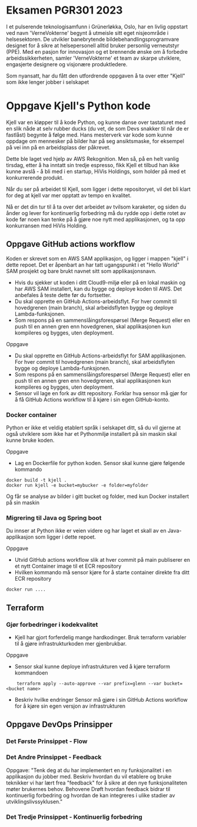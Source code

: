 # Eksamen PGR301 2023

I et pulserende teknologisamfunn i Grünerløkka, Oslo, har en livlig oppstart ved navn 'VerneVokterne' begynt å utmeisle
sitt eget nisjeområde i helsesektoren. De utvikler banebrytende bildebehandlingsprogramvare designet for å sikre at
helsepersonell alltid bruker personlig verneutstyr (PPE). Med en pasjon for innovasjon og et brennende ønske om å
forbedre arbeidssikkerheten, samler 'VerneVokterne' et team av skarpe utviklere, engasjerte designere og visjonære
produktledere.

Som nyansatt, har du fått den utfordrende oppgaven å ta over etter "Kjell" som ikke lenger jobber i selskapet

# Oppgave Kjell's Python kode

Kjell var en kløpper til å kode Python, og kunne danse over tastaturet med en slik nåde at selv rubber
ducks (du vet, de som Devs snakker til når de er fastlåst) begynte å følge med. Hans mesterverk var kode som kunne
oppdage om mennesker på bilder har på seg ansiktsmaske, for eksempel på vei inn på en
arbeidsplass der påkrevet.

Dette ble laget ved hjelp av AWS Rekognition. Men så, på en helt vanlig tirsdag, etter å ha inntatt sin
tredje espresso, fikk Kjell et tilbud han ikke kunne avslå - å bli med i en startup, HiVis Holdings, som holder på med
et konkurrerende produkt.

Når du ser på arbeidet til Kjell, som ligger i dette repositoryet, vil det bli klart for deg at kjell var mer opptatt av
tempo en kvalitet.

Nå er det din tur til å ta over det arbeidet av tvilsom karaketer, og siden du ånder og lever for kontinuerlig
forbedring må du rydde opp i dette rotet av kode før noen kan tenke på å gjøre noe nytt med applikasjonen,
og ta opp konkurransen med HiVis Holding.

## Oppgave GitHub actions workflow

Koden er skrevet som en AWS SAM applikasjon, og ligger i mappen "kjell" i dette repoet. Det er åpenbart an har tatt
ugangspunkt i et "Hello World" SAM prosjekt og bare brukt navnet sitt som applikasjonsnavn.

* Hvis du sjekker ut koden i ditt Cloud9-miljø eller på en lokal maskin og har AWS SAM installert, kan du bygge og
  deploye koden til AWS. Det anbefales å teste dette før du fortsetter.
* Du skal opprette en GitHub Actions-arbeidsflyt. For hver commit til hovedgrenen (main branch), skal arbeidsflyten
  bygge og deploye Lambda-funksjonen.
* Som respons på en sammenslåingsforespørsel (Merge Request) eller en push til en annen gren enn hovedgrenen, skal
  applikasjonen kun kompileres og bygges, uten deployment.

Oppgave

* Du skal opprette en GitHub Actions-arbeidsflyt for SAM applikasjonen. For hver commit til hovedgrenen (main branch),
  skal arbeidsflyten
  bygge og deploye Lambda-funksjonen.
* Som respons på en sammenslåingsforespørsel (Merge Request) eller en push til en annen gren enn hovedgrenen, skal
  applikasjonen kun kompileres og bygges, uten deployment.
* Sensor vil lage en fork av ditt repository. Forklar hva sensor må gjør for å få GitHub Actions workflow til å kjøre i
  sin egen GitHub-konto.

### Docker container

Python er ikke et veldig etablert språk i selskapet ditt, så du vil gjerne at også utviklere som ikke har et Pythonmiljø
installert på sin maskin skal kunne bruke koden.

Oppgave

* Lag en Dockerfile for python koden. Sensor skal kunne gjøre følgende kommando

```shell
docker build -t kjell . 
docker run kjell -e bucket=mybucker -e folder=myfolder 
```

Og får se analyse av bilder i gitt bucket og folder, med kun Docker installert på sin maskin

### Migrering til Java og Spring boot

Du innser at Python ikke er veien videre og har laget et skall av en Java-applikasjon som ligger i dette repoet.

Oppgave

* Utvid GitHub actions workflow slik at hver commit på main publiserer en et nytt Container image til et ECR repository
* Hvilken kommando må sensor kjøre for å starte container direkte fra ditt ECR repository

```shell
docker run .... 
```

## Terraform

### Gjør forbedringer i kodekvalitet

* Kjell har gjort forferdelig mange hardkodinger. Bruk terraform variabler til å gjøre infrastrukturkoden mer
  gjenbrukbar.

Oppgave

* Sensor skal kunne deploye infrastrukturen ved å kjøre terraform kommandoen

```
    terraform apply --auto-approve --var prefix=glenn --var bucket=<bucket name>
```

* Beskriv hvilke endringer Sensor må gjøre i sin GitHub Actions workflow for å kjøre sin egen versjon av infrastrukturen

## Oppgave  DevOps Prinsipper

### Det Første Prinsippet - Flow

### Det Andre Prinsippet - Feedback

Oppgave: "Tenk deg at du har implementert en ny funksjonalitet i en applikasjon du jobber med. Beskriv hvordan du vil
etablere og bruke teknikker vi har lært frea "feedback" for å sikre at den nye funksjonaliteten møter brukernes behov.
Behovene Drøft hvordan feedback bidrar til kontinuerlig forbedring og hvordan de kan integreres i ulike stadier av
utviklingslivssyklusen."

### Det Tredje Prinsippet - Kontinuerlig forbedring




